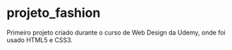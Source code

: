 # projeto_fashion
Primeiro projeto criado durante o curso de Web Design da Udemy, onde foi usado HTML5 e CSS3.
